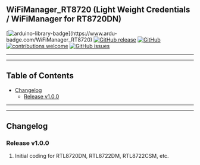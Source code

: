 ## WiFiManager_RT8720 (Light Weight Credentials / WiFiManager for RT8720DN)

[![arduino-library-badge](https://www.ardu-badge.com/badge/WiFiManager_RT8720.svg?)](https://www.ardu-badge.com/WiFiManager_RT8720)
[![GitHub release](https://img.shields.io/github/release/khoih-prog/WiFiManager_RT8720.svg)](https://github.com/khoih-prog/WiFiManager_RT8720/releases)
[![GitHub](https://img.shields.io/github/license/mashape/apistatus.svg)](https://github.com/khoih-prog/WiFiManager_RT8720/blob/main/LICENSE)
[![contributions welcome](https://img.shields.io/badge/contributions-welcome-brightgreen.svg?style=flat)](#Contributing)
[![GitHub issues](https://img.shields.io/github/issues/khoih-prog/WiFiManager_RT8720.svg)](http://github.com/khoih-prog/WiFiManager_RT8720/issues)

---
---

## Table of Contents

* [Changelog](#changelog)
  * [Release v1.0.0](#release-v100)

---
---


## Changelog

### Release v1.0.0

1. Initial coding for RTL8720DN, RTL8722DM, RTL8722CSM, etc.

